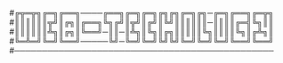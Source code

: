 #╔╦═╦╗╔═╗╔══╗────╔══╗╔═╗╔═╗╔╗╔╗╔═╗╔╗─╔═╗╔══╗╔═╦╗
#║║║║║║╦╝║╔╗║╔══╗╚╗╔╝║╦╝║╔╝║╚╝║║║║║║─║║║║╔═╣╚╗║║
#║║║║║║╩╗║╔╗║╚══╝─║║─║╩╗║╚╗║╔╗║║║║║╚╗║║║║╚╗║╔╩╗║
#╚═╩═╝╚═╝╚══╝─────╚╝─╚═╝╚═╝╚╝╚╝╚═╝╚═╝╚═╝╚══╝╚══╝
#───────────────────────────────────────────────
